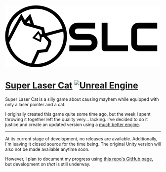[![SLC](https://github.com/IanBlackledge/SuperLaserCat/blob/master/docs/assets/images/logo.png)](https://ianblackledge.github.io/SuperLaserCat/)
# [Super Laser Cat](https://ianblackledge.github.io/SuperLaserCat/) [![Unreal Engine](https://img.shields.io/badge/Unreal_Engine-4.23-blue?style=flat-square&logo=unreal-engine)](https://www.unrealengine.com)

Super Laser Cat is a silly game about causing mayhem while equipped with only a laser pointer and a cat.

I originally created this game quite some time ago, but the week I spent throwing it together left the quality very... lacking. I've decided to do it justice and create an updated version using a [much better engine](https://www.unrealengine.com).

---

At its current stage of development, no releases are available. Additionally, I'm leaving it closed source for the time being. The original Unity version will also not be made available anytime soon.

However, I plan to document my progress using [this repo's GitHub page](https://ianblackledge.github.io/SuperLaserCat/), but development on *that* is still underway.
